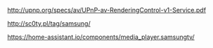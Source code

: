 http://upnp.org/specs/av/UPnP-av-RenderingControl-v1-Service.pdf

http://sc0ty.pl/tag/samsung/

https://home-assistant.io/components/media_player.samsungtv/

